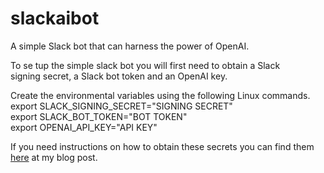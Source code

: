 # slackaibot

A simple Slack bot that can harness the power of OpenAI.

To se tup the simple slack bot you will first need to obtain a Slack<br>
signing secret, a Slack bot token and an OpenAI key.

Create the environmental variables using the following Linux commands.<br>
export SLACK_SIGNING_SECRET="SIGNING SECRET"<br>
export SLACK_BOT_TOKEN="BOT TOKEN"<br>
export OPENAI_API_KEY="API KEY"

If you need instructions on how to obtain these secrets you can find them<br>
[here](www.thetechnerd.org/articles/building-a-simple-slack-bot-backed-by-openai-to-answer-questions) at my blog post.